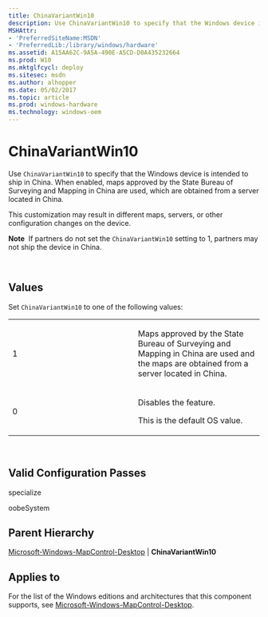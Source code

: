 ```yaml
---
title: ChinaVariantWin10
description: Use ChinaVariantWin10 to specify that the Windows device is intended to ship in China. When enabled, maps approved by the State Bureau of Surveying and Mapping in China are used, which are obtained from a server located in China.
MSHAttr:
- 'PreferredSiteName:MSDN'
- 'PreferredLib:/library/windows/hardware'
ms.assetid: A15AA62C-9A5A-490E-A5CD-D0A435232664
ms.prod: W10
ms.mktglfcycl: deploy
ms.sitesec: msdn
ms.author: alhopper
ms.date: 05/02/2017
ms.topic: article
ms.prod: windows-hardware
ms.technology: windows-oem
---
```


# ChinaVariantWin10


Use `ChinaVariantWin10` to specify that the Windows device is intended to ship in China. When enabled, maps approved by the State Bureau of Surveying and Mapping in China are used, which are obtained from a server located in China.

This customization may result in different maps, servers, or other configuration changes on the device.

**Note**  If partners do not set the `ChinaVariantWin10` setting to 1, partners may not ship the device in China.

 

## Values


Set `ChinaVariantWin10` to one of the following values:

<table>
<colgroup>
<col width="50%" />
<col width="50%" />
</colgroup>
<tbody>
<tr class="odd">
<td><p>1</p></td>
<td><p>Maps approved by the State Bureau of Surveying and Mapping in China are used and the maps are obtained from a server located in China.</p></td>
</tr>
<tr class="even">
<td><p>0</p></td>
<td><p>Disables the feature.</p>
<p>This is the default OS value.</p></td>
</tr>
</tbody>
</table>

 

## Valid Configuration Passes


specialize

oobeSystem

## Parent Hierarchy


[Microsoft-Windows-MapControl-Desktop](microsoft-windows-mapcontrol.md) | **ChinaVariantWin10**

## Applies to


For the list of the Windows editions and architectures that this component supports, see [Microsoft-Windows-MapControl-Desktop](microsoft-windows-mapcontrol.md).

 

 






